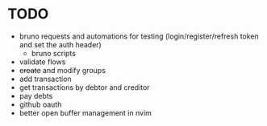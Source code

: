 # TODO

* bruno requests and automations for testing (login/register/refresh token and set the auth header)
  * bruno scripts
* validate flows
* ~~create~~ and modify groups
* add transaction
* get transactions by debtor and creditor
* pay debts
* github oauth
* better open buffer management in nvim
